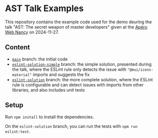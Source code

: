 # AST Talk Examples

This repository contains the example code used for the demo deuring the talk "AST: The secret weapon of master developers" given at the [Apéro Web Nancy](https://www.meetup.com/fr-FR/aperos-web-nancy/) on 2024-11-27.

## Content

- [`main`](https://github.com/slax57/ast-talk-examples/tree/main) branch: the initial code
- [`eslint-solution-simple`](https://github.com/slax57/ast-talk-examples/tree/eslint-solution-simple) branch: the simple solution, presented during the talk, where the ESLint rule only detects the issue with `"@mui/icons-material"` imports and suggests the fix
- [`eslint-solution`](https://github.com/slax57/ast-talk-examples/tree/eslint-solution) branch: the more complete solution, where the ESLint rule is configurable and can detect issues with imports from other libraries, and also includes unit tests

## Setup

Run `npm install` to install the dependencies.

On the `eslint-solution` branch, you can run the tests with `npm run eslint:test`.